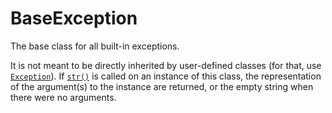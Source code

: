 # BaseException

The base class for all built-in exceptions.

It is not meant to be directly inherited by user-defined classes (for that, use [`Exception`](/exceptions/Exception.md)). If [`str()`](/built-in-functions/str.md) is called on an instance of this class, the representation of the argument(s) to the instance are returned, or the empty string when there were no arguments.